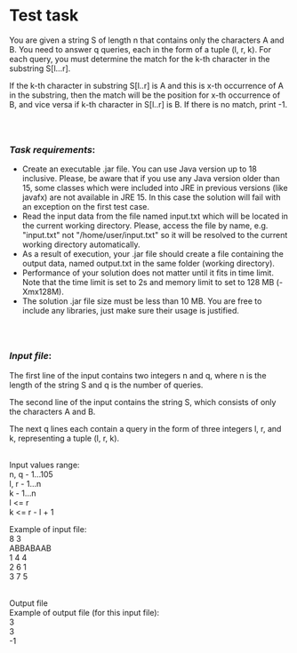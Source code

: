 # Test task
You are given a string S of length n that contains only the characters A and B. You need to answer q queries, each in the form of a tuple (l, r, k). For each query, you must determine the match for the k-th character in the substring S[l…r].

If the k-th character in substring S[l..r] is A and this is x-th occurrence of A in the substring, then the match will be the position for x-th occurrence of B, and vice versa if k-th character in S[l..r] is B.
If there is no match, print -1.
### <br><br><i><b>Task requirements</b></i>:
- Create an executable .jar file. You can use Java version up to 18 inclusive. Please, be aware that if you use any Java version older than 15, some classes which were included into JRE in previous versions (like javafx) are not available in JRE 15. In this case the solution will fail with an exception on the first test case.
- Read the input data from the file named input.txt which will be located in the current working directory. Please, access the file by name, e.g. "input.txt" not "/home/user/input.txt" so it will be resolved to the current working directory automatically.
- As a result of execution, your .jar file should create a file containing the output data, named output.txt in the same folder (working directory).
- Performance of your solution does not matter until it fits in time limit. Note that the time limit is set to 2s and memory limit to set to 128 MB (-Xmx128M).
- The solution .jar file size must be less than 10 MB. You are free to include any libraries, just make sure their usage is justified.

### <br><br><i><b>Input file</b></i>:<br>
The first line of the input contains two integers n and q, where n is the length of the string S and q is the number of queries.

The second line of the input contains the string S, which consists of only the characters A and B.

The next q lines each contain a query in the form of three integers l, r, and k, representing a tuple (l, r, k).

<br>Input values range:
<br>n, q - 1...105
<br>l, r - 1...n
<br>k - 1...n
<br>l <= r
<br>k <= r - l + 1

Example of input file:
<br>8 3
<br>ABBABAAB
<br>1 4 4
<br>2 6 1
<br>3 7 5

<br>Output file
<br>Example of output file (for this input file):
<br>3
<br>3
<br>-1